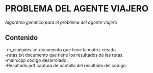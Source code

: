 # PROBLEMA DEL AGENTE VIAJERO

_Algoritmo genetico para el problema del agente viajero_

## Contenido 

-m_ciudades.txt documento que tiene la matriz creada.<br/>
-rutas.txt documento que tiene los resultados de las rutas.<br/>
-main.cpp codigo desarrolado._<br/>
-Resultado.pdf captura de pantalla del resultado del codigo.<br/>
